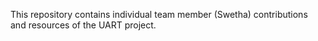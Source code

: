 This repository contains individual team member (Swetha) contributions and resources of the UART project.